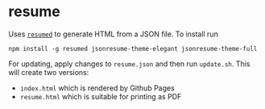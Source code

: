 # resume

Uses [`resumed`](https://github.com/rbardini/resumed) to generate HTML from a JSON file. To install run

```
npm install -g resumed jsonresume-theme-elegant jsonresume-theme-full
```

For updating, apply changes to `resume.json` and then run `update.sh`. This will create two versions:

- `index.html` which is rendered by Github Pages
- `resume.html` which is suitable for printing as PDF